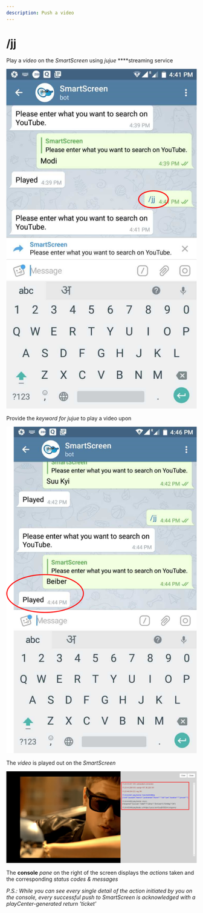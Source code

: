 ```yaml
---
description: Push a video
---
```


# /jj

Play a _video_ on the _SmartScreen_ using _jujue_ ****streaming service

![](../.gitbook/assets/jj.png)

Provide the _keyword for jujue_ to play a video upon

![](../.gitbook/assets/jj_key.png)

The _video_ is played out on the _SmartScreen_

![](../.gitbook/assets/jj_beiber_con.png)

  
The **console** _pane_ on the right of the screen displays the _actions_ taken and the corresponding _status_ _codes & messages_

_P.S.: While you can see every single detail of the action initiated by you on the console, every successful push to SmartScreen is acknowledged with a playCenter-generated return 'ticket'_

